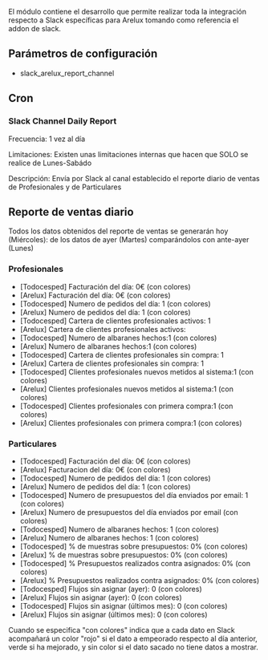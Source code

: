 El módulo contiene el desarrollo que permite realizar toda la integración respecto a Slack específicas para Arelux tomando como referencia el addon de slack.

 
## Parámetros de configuración
- slack_arelux_report_channel 

## Cron

### Slack Channel Daily Report
Frecuencia: 1 vez al día

Limitaciones: Existen unas limitaciones internas que hacen que SOLO se realice de Lunes-Sabádo

Descripción: Envía por Slack al canal establecido el reporte diario de ventas de Profesionales y de Particulares


## Reporte de ventas diario

Todos los datos obtenidos del reporte de ventas se generarán hoy (Miércoles): de los datos de ayer (Martes) comparándolos con ante-ayer (Lunes)

### Profesionales

- [Todocesped] Facturación del día: 0€ (con colores)
- [Arelux] Facturación del día: 0€ (con colores)
- [Todocesped] Numero de pedidos del día: 1 (con colores)
- [Arelux] Numero de pedidos del día: 1 (con colores)
- [Todocesped] Cartera de clientes profesionales activos: 1
- [Arelux] Cartera de clientes profesionales activos:
- [Todocesped] Numero de albaranes hechos:1 (con colores)
- [Arelux] Numero de albaranes hechos:1 (con colores)
- [Todocesped] Cartera de clientes profesionales sin compra: 1
- [Arelux] Cartera de clientes profesionales sin compra: 1
- [Todocesped] Clientes profesionales nuevos metidos al sistema:1 (con colores)
- [Arelux] Clientes profesionales nuevos metidos al sistema:1 (con colores)
- [Todocesped] Clientes profesionales con primera compra:1 (con colores)
- [Arelux] Clientes profesionales con primera compra:1 (con colores)

### Particulares

- [Todocesped] Facturación del día: 0€ (con colores)
- [Arelux] Facturacion del día: 0€ (con colores)
- [Todocesped] Numero de pedidos del día: 1 (con colores)
- [Arelux] Numero de pedidos del día: 1 (con colores)
- [Todocesped] Numero de presupuestos del día enviados por email: 1 (con colores)
- [Arelux] Numero de presupuestos del día enviados por email (con colores)
- [Todocesped] Numero de albaranes hechos: 1 (con colores)
- [Arelux] Numero de albaranes hechos: 1 (con colores)
- [Todocesped] % de muestras sobre presupuestos: 0% (con colores)
- [Arelux] % de muestras sobre presupuestos: 0% (con colores)
- [Todocesped] % Presupuestos realizados contra asignados: 0% (con colores)
- [Arelux] % Presupuestos realizados contra asignados: 0% (con colores)
- [Todocesped] Flujos sin asignar (ayer): 0 (con colores)
- [Arelux] Flujos sin asignar (ayer): 0 (con colores)
- [Todocesped] Flujos sin asignar (últimos mes): 0 (con colores)
- [Arelux] Flujos sin asignar (últimos mes): 0 (con colores)

Cuando se especifica "con colores" indica que a cada dato en Slack acompañará un color "rojo" si el dato a empeorado respecto al día anterior, verde si ha mejorado, y sin color si el dato sacado no tiene datos a mostrar.
